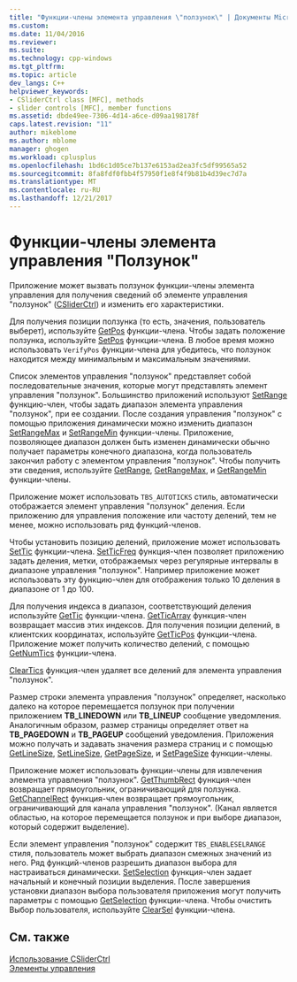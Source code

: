 ```yaml
---
title: "Функции-члены элемента управления \"ползунок\" | Документы Microsoft"
ms.custom: 
ms.date: 11/04/2016
ms.reviewer: 
ms.suite: 
ms.technology: cpp-windows
ms.tgt_pltfrm: 
ms.topic: article
dev_langs: C++
helpviewer_keywords:
- CSliderCtrl class [MFC], methods
- slider controls [MFC], member functions
ms.assetid: dbde49ee-7306-4d14-a6ce-d09aa198178f
caps.latest.revision: "11"
author: mikeblome
ms.author: mblome
manager: ghogen
ms.workload: cplusplus
ms.openlocfilehash: 1bd6c1d05ce7b137e6153ad2ea3fc5df99565a52
ms.sourcegitcommit: 8fa8fdf0fbb4f57950f1e8f4f9b81b4d39ec7d7a
ms.translationtype: MT
ms.contentlocale: ru-RU
ms.lasthandoff: 12/21/2017
---
```

# <a name="slider-control-member-functions"></a>Функции-члены элемента управления "Ползунок"
Приложение может вызвать ползунок функции-члены элемента управления для получения сведений об элементе управления "ползунок" ([CSliderCtrl](../mfc/reference/csliderctrl-class.md)) и изменить его характеристики.  
  
 Для получения позиции ползунка (то есть, значения, пользователь выберет), используйте [GetPos](../mfc/reference/csliderctrl-class.md#getpos) функции-члена. Чтобы задать положение ползунка, используйте [SetPos](../mfc/reference/csliderctrl-class.md#setpos) функции-члена. В любое время можно использовать `VerifyPos` функции-члена для убедитесь, что ползунок находится между минимальным и максимальным значениями.  
  
 Список элементов управления "ползунок" представляет собой последовательные значения, которые могут представлять элемент управления "ползунок". Большинство приложений используют [SetRange](../mfc/reference/csliderctrl-class.md#setrange) функцию-член, чтобы задать диапазон элемента управления "ползунок", при ее создании. После создания управления "ползунок" с помощью приложения динамически можно изменить диапазон [SetRangeMax](../mfc/reference/csliderctrl-class.md#setrangemax) и [SetRangeMin](../mfc/reference/csliderctrl-class.md#setrangemin) функции-члены. Приложение, позволяющее диапазон должен быть изменен динамически обычно получает параметры конечного диапазона, когда пользователь закончил работу с элементом управления "ползунок". Чтобы получить эти сведения, используйте [GetRange](../mfc/reference/csliderctrl-class.md#getrange), [GetRangeMax](../mfc/reference/csliderctrl-class.md#getrangemax), и [GetRangeMin](../mfc/reference/csliderctrl-class.md#getrangemin) функции-члены.  
  
 Приложение может использовать `TBS_AUTOTICKS` стиль, автоматически отображается элемент управления "ползунок" деления. Если приложению для управления положение или частоту делений, тем не менее, можно использовать ряд функций-членов.  
  
 Чтобы установить позицию делений, приложение может использовать [SetTic](../mfc/reference/csliderctrl-class.md#settic) функции-члена. [SetTicFreq](../mfc/reference/csliderctrl-class.md#setticfreq) функция-член позволяет приложению задать деления, метки, отображаемых через регулярные интервалы в диапазоне управления "ползунок". Например приложение может использовать эту функцию-член для отображения только 10 деления в диапазоне от 1 до 100.  
  
 Для получения индекса в диапазон, соответствующий деления используйте [GetTic](../mfc/reference/csliderctrl-class.md#gettic) функции-члена. [GetTicArray](../mfc/reference/csliderctrl-class.md#getticarray) функция-член возвращает массив этих индексов. Для получения позиции делений, в клиентских координатах, используйте [GetTicPos](../mfc/reference/csliderctrl-class.md#getticpos) функции-члена. Приложение может получить количество делений, с помощью [GetNumTics](../mfc/reference/csliderctrl-class.md#getnumtics) функции-члена.  
  
 [ClearTics](../mfc/reference/csliderctrl-class.md#cleartics) функция-член удаляет все делений для элемента управления "ползунок".  
  
 Размер строки элемента управления "ползунок" определяет, насколько далеко на которое перемещается ползунок при получении приложением **TB_LINEDOWN** или **TB_LINEUP** сообщение уведомления. Аналогичным образом, размер страницы определяет ответ на **TB_PAGEDOWN** и **TB_PAGEUP** сообщений уведомления. Приложения можно получать и задавать значения размера страниц и с помощью [GetLineSize](../mfc/reference/csliderctrl-class.md#getlinesize), [SetLineSize](../mfc/reference/csliderctrl-class.md#setlinesize), [GetPageSize](../mfc/reference/csliderctrl-class.md#getpagesize), и [SetPageSize](../mfc/reference/csliderctrl-class.md#setpagesize) функции-члены.  
  
 Приложение может использовать функции-члены для извлечения элемента управления "ползунок". [GetThumbRect](../mfc/reference/csliderctrl-class.md#getthumbrect) функция-член возвращает прямоугольник, ограничивающий для ползунка. [GetChannelRect](../mfc/reference/csliderctrl-class.md#getchannelrect) функция-член возвращает прямоугольник, ограничивающий для канала управления "ползунок". (Канал является областью, на которое перемещается ползунок и при выборе диапазон, который содержит выделение).  
  
 Если элемент управления "ползунок" содержит `TBS_ENABLESELRANGE` стиля, пользователь может выбрать диапазон смежных значений из него. Ряд функций-членов разрешить диапазон выбора для настраиваться динамически. [SetSelection](../mfc/reference/csliderctrl-class.md#setselection) функция-член задает начальный и конечный позиции выделения. После завершения установки диапазон выбора пользователя приложения могут получить параметры с помощью [GetSelection](../mfc/reference/csliderctrl-class.md#getselection) функции-члена. Чтобы очистить Выбор пользователя, используйте [ClearSel](../mfc/reference/csliderctrl-class.md#clearsel) функции-члена.  
  
## <a name="see-also"></a>См. также  
 [Использование CSliderCtrl](../mfc/using-csliderctrl.md)   
 [Элементы управления](../mfc/controls-mfc.md)

